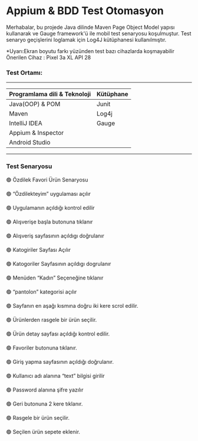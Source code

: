 # 	Appium & BDD Test Otomasyon 

Merhabalar, bu projede Java dilinde Maven Page Object Model yapısı kullanarak ve Gauge framework'ü ile mobil test senaryosu koşulmuştur. Test senaryo geçişlerini loglamak için Log4J kütüphanesi kullanılmıştır.

*Uyarı:Ekran boyutu farkı yüzünden test bazı cihazlarda koşmayabilir Önerilen Cihaz : Pixel 3a XL API 28

### Test Ortamı:

------



| Programlama dili & Teknoloji | Kütüphane |
| ---------------------------- | --------- |
| Java(OOP) & POM              | Junit     |
| Maven                        | Log4j     |
| IntelliJ IDEA                | Gauge     |
| Appium & Inspector           |           |
| Android Studio               |           |

------



### Test Senaryosu

🟢 Özdilek Favori Ürün Senaryosu

🟢 “Özdilekteyim” uygulaması açılır

🟢 Uygulamanın açıldığı kontrol edilir 

🟢 Alışverişe başla butonuna tıklanır

🟢 Alışveriş sayfasının açıldıgı doğrulanır

🟢 Katogiriler Sayfası Açılır

🟢 Katogoriler Sayfasının açıldıgı dogrulanır

🟢 Menüden “Kadın” Seçeneğine tıklanır

🟢 “pantolon” kategorisi açılır

🟢 Sayfanın en aşağı kısmına doğru iki kere scrol edilir.

🟢 Ürünlerden rasgele bir ürün seçilir.

🟢 Ürün detay sayfası açıldığı kontrol edilir.

🟢 Favoriler butonuna tıklanır.

🟢 Giriş yapma sayfasının açıldığı doğrulanır.

🟢 Kullanıcı adı alanına “text” bilgisi girilir

🟢 Password alanına şifre yazılır

🟢 Geri butonuna 2 kere tıklanır.

🟢 Rasgele bir ürün seçilir.

🟢 Seçilen ürün sepete eklenir.

